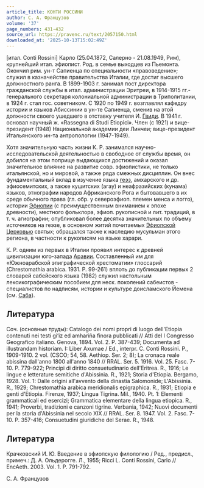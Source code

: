 ```yaml
---
article_title: КОНТИ РОССИНИ
author: С. А. Французов
volume: '37'
page_numbers: 431-432
source_url: https://pravenc.ru/text/2057150.html
downloaded_at: '2025-10-13T15:02:49Z'
---
```


[итал. Conti Rossini] Карло (25.04.1872, Салерно - 21.08.1949, Рим), крупнейший итал. эфиопист. Род. в семье выходцев из Пьемонта. Окончил рим. ун-т Сапиенца по специальности «правоведение»; служил в казначействе правительства Италии, где достиг высшего должностного ранга. В 1899-1903 г. занимал пост директора гражданской службы в итал. администрации Эритреи, в 1914-1915 гг.- генерального секретаря колониальной администрации в Триполитании, в 1924 г. стал гос. советником. С 1920 по 1949 г. возглавлял кафедру истории и языков Абиссинии в ун-те Сапиенца, сменив на этой должности своего ушедшего в отставку учителя И. [Гвиди](https://pravenc.ru/text/Гвиди.html). В 1941 г. основал научный ж. «Rassegna di Studi Etiopici». Член (с 1921) и вице-президент (1948) Национальной академии деи Линчеи; вице-президент Итальянского ин-та антропологии (1947-1949).

Хотя значительную часть жизни К. Р. занимался научно-исследовательской деятельностью в свободное от службы время, он добился на этом поприще выдающихся достижений и оказал значительное влияние на развитие совр. эфиопистики, не только итальянской, но и мировой, а также ряда смежных дисциплин. Он внес фундаментальный вклад в изучение языка [геэз](https://pravenc.ru/text/геэз.html), амхарского и др. эфиосемитских, а также кушитских (агау) и неафразийских (кунама) языков, этнографии народов Африканского Рога и бытовавшего в их среде обычного права (гл. обр. у североэфиоп. племен менса и логго), истории [Эфиопии](https://pravenc.ru/text/Эфиопия.html) (с преимущественным вниманием к эпохе древности), местного фольклора, эфиоп. рукописной и лит. традиций, в т. ч. агиографии; опубликовал более десятка значительных по объему источников на геэзе, в основном житий почитаемых [Эфиопской Церковью](<https://pravenc.ru/text/Эфиопская Церковь.html>) святых; обращался также к наследию мусульман этого региона, в частности к рукописям на языке харари.

К. Р. одним из первых в Италии проявил интерес к древней цивилизации юго-запада [Аравии](https://pravenc.ru/text/Аравии.html). Составленный им для «Южноарабской эпиграфической хрестоматии» глоссарий (Chrestomathia arabica. 1931. P. 99-261) вплоть до публикации первых 2 словарей сабейского языка (1982) служил настольным лексикографическим пособием для неск. поколений сабеистов - специалистов по надписям, истории и культуре доисламского Йемена (см. [Саба](https://pravenc.ru/text/Саба.html)).

## Литература

Соч. (основные труды): Catalogo dei nomi propri di luogo dell'Etiopia contenuti nei testi gi‘iz ed amhariña finora pubblicati // Atti del I Congresso Geografico italiano. Genova, 1894. Vol. 2. P. 387-439; Documenta ad illustrandam historiam. I: Liber Axumae / Ed., interpr. C. Conti Rossini. P., 1909-1910. 2 vol. (CSCO; 54, 58. Aethiop. Ser. 2; 8); La cronaca reale abissina dall'anno 1800 all'anno 1840 // RRAL. Ser. 5. 1916. Vol. 25. Fasc. 7-10. P. 779-922; Principi di diritto consuetudinario dell'Eritrea. R., 1916; Le lingue e letterature semitiche d'Abissinia. R., 1921; Storia d'Etiopia. Bergamo, 1928. Vol. 1: Dalle origini all'avvento della dinastia Salomonide; L'Abissinia. R., 1929; Chrestomathia arabica meridionalis epigraphica. R., 1931; Etiopia e genti d'Etiopia. Firenze, 1937; Lingua Tigrina. Mil., 1940. Pt. 1: Elementi grammaticali ed esercizi; Grammatica elementare della lingua etiopica. R., 1941; Proverbi, tradizioni e canzoni tigrine. Verbania, 1942; Nuovi documenti per la storia d'Abissinia nel secolo XIX // RRAL. Ser. 8. 1947. Vol. 2. Fasc. 7-10. P. 357-416; Consuetudini giuridiche del Serae. R., 1948.

## Литература

Крачковский И. Ю. Введение в эфиопскую филологию / Ред., предисл., примеч.: Д. А. Ольдерогге. Л., 1955; Ricci L. Conti Rossini, Carlo // EncAeth. 2003. Vol. 1. P. 791-792.

С. А. Французов
